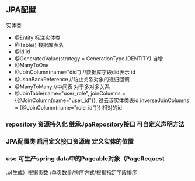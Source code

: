 ## JPA配置
实体类   
+ @Entity  标注实体类
+ @Table()  数据库表名
+ @Id id
+ @GeneratedValue(strategy = GenerationType.IDENTITY) 自增
+ @ManyToOne
+ @JoinColumn(name="did")  //数据库字段did表示 id
+ @JsonBackReference   //防止关系对象的递归回调
+  @ManyToMany  //中间表 对于多对多关系
+  @JoinTable(name="user_role",
      joinColumns = {@JoinColumn(name="user_id")},  过去该实体类表id
      inverseJoinColumns = {@JoinColumn(name="role_id")})   相对的id
### repository  资源持久化 继承JpaRepository接口  可自定义声明方法
### JPA配置类   启用定义接口资源库  定义实体的位置
### use     可生产spring data中的Pageable对象（PageRequest
.of生成）根据页数 /单页数量/排序方式/根据指定字段排序